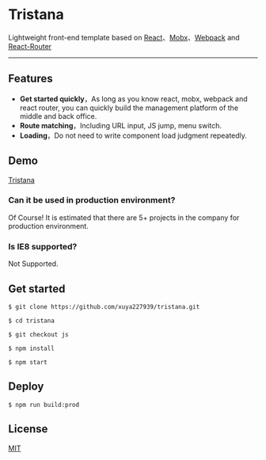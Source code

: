 # Tristana

Lightweight front-end template based on [React](https://github.com/facebook/react)、[Mobx](https://github.com/mobxjs/mobx)、[Webpack](https://github.com/webpack/webpack) and [React-Router](https://github.com/ReactTraining/react-router)

---

## Features
* **Get started quickly**，As long as you know react, mobx, webpack and react router, you can quickly build the management platform of the middle and back office.
* **Route matching**，Including URL input, JS jump, menu switch.
* **Loading**，Do not need to write component load judgment repeatedly.

## Demo
[Tristana](https://order.downfuture.com/)

### Can it be used in production environment?
Of Course! It is estimated that there are 5+ projects in the company for production environment.

### Is IE8 supported?
Not Supported.

## Get started
```
$ git clone https://github.com/xuya227939/tristana.git

$ cd tristana

$ git checkout js

$ npm install

$ npm start
```

## Deploy
```
$ npm run build:prod
```

## License

[MIT](https://tldrlegal.com/license/mit-license)
